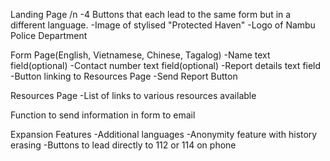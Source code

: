 Landing Page /n
-4 Buttons that each lead to the same form but in a different language.
-Image of stylised "Protected Haven"
-Logo of Nambu Police Department

Form Page(English, Vietnamese, Chinese, Tagalog)
-Name text field(optional)
-Contact number text field(optional)
-Report details text field
-Button linking to Resources Page
-Send Report Button

Resources Page
-List of links to various resources available

Function to send information in form to email

Expansion Features
-Additional languages
-Anonymity feature with history erasing
-Buttons to lead directly to 112 or 114 on phone

